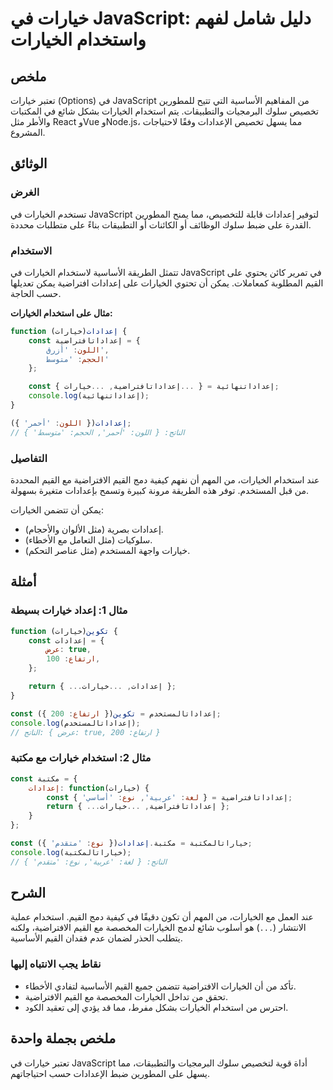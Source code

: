 <!--
Meta Description: # خيارات في JavaScript: دليل شامل لفهم واستخدام الخيارات ## ملخص تعتبر خيارات (Options) في JavaScript من المفاهيم الأساسية التي تتيح للمطورين تخصيص سل...
Meta Keywords: الخيارات, خيارات, إعدادات, javascript, القيم
-->

# خيارات في JavaScript: دليل شامل لفهم واستخدام الخيارات

## ملخص
تعتبر خيارات (Options) في JavaScript من المفاهيم الأساسية التي تتيح للمطورين تخصيص سلوك البرمجيات والتطبيقات. يتم استخدام الخيارات بشكل شائع في المكتبات والأطر مثل React وVue وNode.js، مما يسهل تخصيص الإعدادات وفقًا لاحتياجات المشروع.

## الوثائق
### الغرض
تستخدم الخيارات في JavaScript لتوفير إعدادات قابلة للتخصيص، مما يمنح المطورين القدرة على ضبط سلوك الوظائف أو الكائنات أو التطبيقات بناءً على متطلبات محددة.

### الاستخدام
تتمثل الطريقة الأساسية لاستخدام الخيارات في JavaScript في تمرير كائن يحتوي على القيم المطلوبة كمعاملات. يمكن أن تحتوي الخيارات على إعدادات افتراضية يمكن تعديلها حسب الحاجة.

**مثال على استخدام الخيارات:**
```javascript
function إعدادات(خيارات) {
    const إعداداتافتراضية = {
        اللون: 'أزرق',
        الحجم: 'متوسط'
    };

    const إعداداتنهائية = { ...إعداداتافتراضية, ...خيارات };
    console.log(إعداداتنهائية);
}

إعدادات({ اللون: 'أحمر' });
// الناتج: { اللون: 'أحمر', الحجم: 'متوسط' }
```

### التفاصيل
عند استخدام الخيارات، من المهم أن نفهم كيفية دمج القيم الافتراضية مع القيم المحددة من قبل المستخدم. توفر هذه الطريقة مرونة كبيرة وتسمح بإعدادات متغيرة بسهولة.

يمكن أن تتضمن الخيارات:
- إعدادات بصرية (مثل الألوان والأحجام).
- سلوكيات (مثل التعامل مع الأخطاء).
- خيارات واجهة المستخدم (مثل عناصر التحكم).

## أمثلة
### مثال 1: إعداد خيارات بسيطة
```javascript
function تكوين(خيارات) {
    const إعدادات = {
        عرض: true,
        ارتفاع: 100,
    };

    return { ...إعدادات, ...خيارات };
}

const إعداداتالمستخدم = تكوين({ ارتفاع: 200 });
console.log(إعداداتالمستخدم);
// الناتج: { عرض: true, ارتفاع: 200 }
```

### مثال 2: استخدام خيارات مع مكتبة
```javascript
const مكتبة = {
    إعدادات: function(خيارات) {
        const إعداداتافتراضية = { لغة: 'عربية', نوع: 'أساسي' };
        return { ...إعداداتافتراضية, ...خيارات };
    }
};

const خياراتالمكتبة = مكتبة.إعدادات({ نوع: 'متقدم' });
console.log(خياراتالمكتبة);
// الناتج: { لغة: 'عربية', نوع: 'متقدم' }
```

## الشرح
عند العمل مع الخيارات، من المهم أن تكون دقيقًا في كيفية دمج القيم. استخدام عملية الانتشار (`...`) هو أسلوب شائع لدمج الخيارات المخصصة مع القيم الافتراضية، ولكنه يتطلب الحذر لضمان عدم فقدان القيم الأساسية.

### نقاط يجب الانتباه إليها
- تأكد من أن الخيارات الافتراضية تتضمن جميع القيم الأساسية لتفادي الأخطاء.
- تحقق من تداخل الخيارات المخصصة مع القيم الافتراضية.
- احترس من استخدام الخيارات بشكل مفرط، مما قد يؤدي إلى تعقيد الكود.

## ملخص بجملة واحدة
تعتبر خيارات في JavaScript أداة قوية لتخصيص سلوك البرمجيات والتطبيقات، مما يسهل على المطورين ضبط الإعدادات حسب احتياجاتهم.